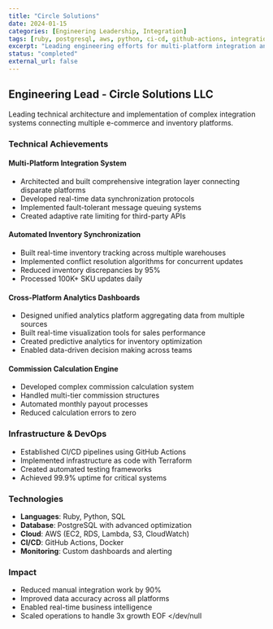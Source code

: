 ```yaml
---
title: "Circle Solutions"
date: 2024-01-15
categories: [Engineering Leadership, Integration]
tags: [ruby, postgresql, aws, python, ci-cd, github-actions, integration, analytics]
excerpt: "Leading engineering efforts for multi-platform integration and analytics systems"
status: "completed"
external_url: false
---
```


## Engineering Lead - Circle Solutions LLC

Leading technical architecture and implementation of complex integration systems connecting multiple e-commerce and inventory platforms.

### Technical Achievements

#### Multi-Platform Integration System
- Architected and built comprehensive integration layer connecting disparate platforms
- Developed real-time data synchronization protocols
- Implemented fault-tolerant message queuing systems
- Created adaptive rate limiting for third-party APIs

#### Automated Inventory Synchronization
- Built real-time inventory tracking across multiple warehouses
- Implemented conflict resolution algorithms for concurrent updates
- Reduced inventory discrepancies by 95%
- Processed 100K+ SKU updates daily

#### Cross-Platform Analytics Dashboards
- Designed unified analytics platform aggregating data from multiple sources
- Built real-time visualization tools for sales performance
- Created predictive analytics for inventory optimization
- Enabled data-driven decision making across teams

#### Commission Calculation Engine
- Developed complex commission calculation system
- Handled multi-tier commission structures
- Automated monthly payout processes
- Reduced calculation errors to zero

### Infrastructure & DevOps
- Established CI/CD pipelines using GitHub Actions
- Implemented infrastructure as code with Terraform
- Created automated testing frameworks
- Achieved 99.9% uptime for critical systems

### Technologies
- **Languages**: Ruby, Python, SQL
- **Database**: PostgreSQL with advanced optimization
- **Cloud**: AWS (EC2, RDS, Lambda, S3, CloudWatch)
- **CI/CD**: GitHub Actions, Docker
- **Monitoring**: Custom dashboards and alerting

### Impact
- Reduced manual integration work by 90%
- Improved data accuracy across all platforms
- Enabled real-time business intelligence
- Scaled operations to handle 3x growth
EOF </dev/null
